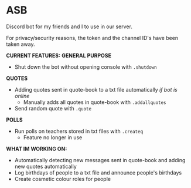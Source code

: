# ASB
Discord bot for my friends and I to use in our server.

For privacy/security reasons, the token and the channel ID's have been taken away.

**CURRENT FEATURES:**
**GENERAL PURPOSE**
- Shut down the bot without opening console with `.shutdown`

**QUOTES**
- Adding quotes sent in quote-book to a txt file automatically _if bot is online_
	- Manually adds all quotes in quote-book with `.addallquotes`
- Send random quote with `.quote`

**POLLS**
- Run polls on teachers stored in txt files with `.createq`
	- Feature no longer in use

**WHAT IM WORKING ON:**
- Automatically detecting new messages sent in quote-book and adding new quotes automatically
- Log birthdays of people to a txt file and announce people's birthdays
- Create cosmetic colour roles for people
